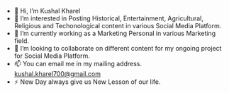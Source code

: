 - 👋 Hi, I’m Kushal Kharel
- 👀 I’m interested in Posting Historical, Entertainment, Agricultural, Religious and Techonological content in various Social Media Platform.
- 🌱 I’m currently working as a Marketing Personal in various Marketing field.
- 💞️ I’m looking to collaborate on different content for my ongoing project for Social Media Platform.
- 📫 You can email me in my mailing address. kushal.kharel700@gmail.com
- ⚡ New Day always give us New Lesson of our life.
